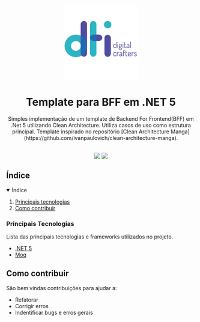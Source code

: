 
<p align="center">
  <img src="assets/logo-dti.png" alt="Logo" width="auto" height="200">
  <h1 align="center">Template para BFF em .NET 5</h1>
  <p align="center">
    Simples implementação de um template de Backend For Frontend(BFF) em .Net 5 utilizando Clean Architecture. Utiliza casos de uso como estrutura principal. Template inspirado no repositório [Clean Architecture Manga](https://github.com/ivanpaulovich/clean-architecture-manga).
  </p>
</p>

<br />

<div align="center">
  <a href="https://github.com/dtidigitalcrafters/TemplateBFF/graphs/contributors" alt="Contributors">
        <img src="https://img.shields.io/github/contributors/dtidigitalcrafters/TemplateBFF?color=green&style=for-the-badge" /></a>
  <a href="https://github.com/dtidigitalcrafters/TemplateBFF/issues" alt="Issues">
        <img src="https://img.shields.io/github/issues-raw/dtidigitalcrafters/TemplateBFF?style=for-the-badge" /></a>
</div>

## Índice

<details open="open">
  <summary>Índice</summary>
  <ol>
    <li>
      <a href="#principais-tecnologias">Principais tecnologias</a>
    </li>
    <li><a href="#como-contribuir">Como contribuir</a></li>
  </ol>
</details>

### Principais Tecnologias

Lista das principais tecnologias e frameworks utilizados no projeto.

- [.NET 5](https://docs.microsoft.com/en-us/dotnet/core/dotnet-five)
- [Moq](https://github.com/Moq/moq4/wiki/Quickstart)

## Como contribuir

 São bem vindas contribuições para ajudar a:
 * Refatorar
 * Corrigir erros
 * Indentificar bugs e erros gerais
